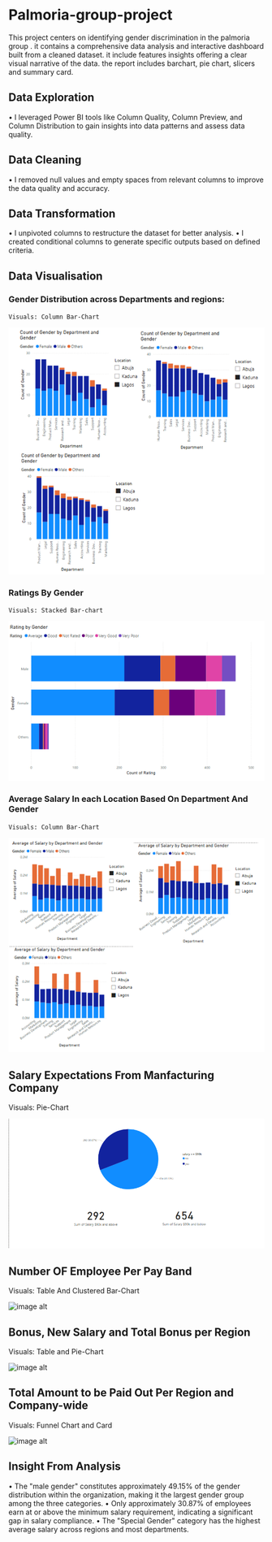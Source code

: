 # Palmoria-group-project
This project centers on identifying gender discrimination in the palmoria group . it contains a comprehensive data analysis and interactive dashboard built from a cleaned dataset. it include features insights offering a clear visual narrative of the data. the report includes barchart, pie chart, slicers and summary card.
## Data Exploration
• I leveraged Power BI tools like Column Quality, Column Preview, and Column Distribution to gain insights into data patterns and assess data quality.

## Data Cleaning
•	I removed null values and empty spaces from relevant columns to improve the data quality and accuracy.

## Data Transformation
• I unpivoted columns to restructure the dataset for better analysis.
• I created conditional columns to generate specific outputs based on defined criteria.
## Data Visualisation
### Gender Distribution across Departments and regions:
    Visuals: Column Bar-Chart

![image alt](https://github.com/Vicchisco/Palmoria-group-project/blob/main/Screenshot%202025-07-31%20030529.png?raw=true)

### Ratings By Gender
    Visuals: Stacked Bar-chart

![image alt](https://github.com/Vicchisco/Palmoria-group-project/blob/main/Screenshot%202025-07-31%20033255.png?raw=true)  

### Average Salary In each Location Based On Department And Gender
    Visuals: Column Bar-Chart

![image alt](https://github.com/Vicchisco/Palmoria-group-project/blob/main/Screenshot%202025-07-31%20040258.png?raw=true)

## Salary Expectations From Manfacturing Company
   Visuals: Pie-Chart
   
![image alt](https://github.com/Vicchisco/Palmoria-group-project/blob/main/8%20palmora.png?raw=true)
## Number OF Employee Per Pay Band
   Visuals: Table And Clustered Bar-Chart
   
![image alt]()

## Bonus, New Salary and Total Bonus per Region
   Visuals: Table and Pie-Chart

![image alt]()
## Total Amount to be Paid Out Per Region and Company-wide
   Visuals: Funnel Chart and Card

![image alt]()


    
## Insight From Analysis
•	The "male gender" constitutes approximately 49.15% of the gender distribution within the organization, making it the largest gender group among the three categories.
•	Only approximately 30.87% of employees earn at or above the minimum salary requirement, indicating a significant gap in salary compliance.
•	The "Special Gender" category has the highest average salary across regions and most departments.

